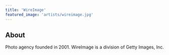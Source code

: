 ```yaml
---
title: 'WireImage'
featured_image: 'artists/wireimage.jpg'
---
```


## About

Photo agency founded in 2001. WireImage is a division of Getty Images, Inc.
